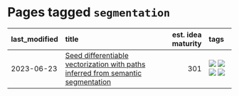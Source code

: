 # Pages tagged `segmentation`

|last_modified|title|est. idea maturity|tags
|:---|:---|---:|:---|
|2023-06-23|[Seed differentiable vectorization with paths inferred from semantic segmentation](../vectorize_anything.md)|301|[![](https://img.shields.io/badge/tag-experimentation-c4fb38)](../tags/experimentation.md) [![](https://img.shields.io/badge/tag-segmentation-1eefac)](../tags/segmentation.md) [![](https://img.shields.io/badge/tag-svg-3f9741)](../tags/svg.md) [![](https://img.shields.io/badge/tag-tooling-aa21fc)](../tags/tooling.md)|